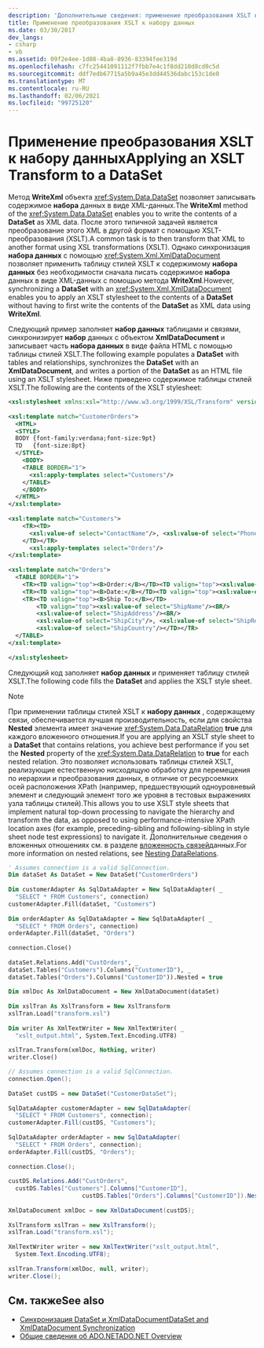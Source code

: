 ```yaml
---
description: 'Дополнительные сведения: применение преобразования XSLT к набору данных'
title: Применение преобразования XSLT к набору данных
ms.date: 03/30/2017
dev_langs:
- csharp
- vb
ms.assetid: 09f2e4ee-1d08-4ba8-8936-83394fee319d
ms.openlocfilehash: c7fc25441091112f7fbb7e4c1f8dd210d8cd0c5d
ms.sourcegitcommit: ddf7edb67715a5b9a45e3dd44536dabc153c1de0
ms.translationtype: MT
ms.contentlocale: ru-RU
ms.lasthandoff: 02/06/2021
ms.locfileid: "99725120"
---
```

# <a name="applying-an-xslt-transform-to-a-dataset"></a><span data-ttu-id="14136-103">Применение преобразования XSLT к набору данных</span><span class="sxs-lookup"><span data-stu-id="14136-103">Applying an XSLT Transform to a DataSet</span></span>

<span data-ttu-id="14136-104">Метод **WriteXml** объекта <xref:System.Data.DataSet> позволяет записывать содержимое **набора** данных в виде XML-данных.</span><span class="sxs-lookup"><span data-stu-id="14136-104">The **WriteXml** method of the <xref:System.Data.DataSet> enables you to write the contents of a **DataSet** as XML data.</span></span> <span data-ttu-id="14136-105">После этого типичной задачей является преобразование этого XML в другой формат с помощью XSLT-преобразования (XSLT).</span><span class="sxs-lookup"><span data-stu-id="14136-105">A common task is to then transform that XML to another format using XSL transformations (XSLT).</span></span> <span data-ttu-id="14136-106">Однако синхронизация **набора данных** с помощью <xref:System.Xml.XmlDataDocument> позволяет применить таблицу стилей XSLT к содержимому **набора данных** без необходимости сначала писать содержимое **набора** данных в виде XML-данных с помощью метода **WriteXml**.</span><span class="sxs-lookup"><span data-stu-id="14136-106">However, synchronizing a **DataSet** with an <xref:System.Xml.XmlDataDocument> enables you to apply an XSLT stylesheet to the contents of a **DataSet** without having to first write the contents of the **DataSet** as XML data using **WriteXml**.</span></span>  
  
 <span data-ttu-id="14136-107">Следующий пример заполняет **набор данных** таблицами и связями, синхронизирует **набор** данных с объектом **XmlDataDocument** и записывает часть **набора данных** в виде файла HTML с помощью таблицы стилей XSLT.</span><span class="sxs-lookup"><span data-stu-id="14136-107">The following example populates a **DataSet** with tables and relationships, synchronizes the **DataSet** with an **XmlDataDocument**, and writes a portion of the **DataSet** as an HTML file using an XSLT stylesheet.</span></span> <span data-ttu-id="14136-108">Ниже приведено содержимое таблицы стилей XSLT.</span><span class="sxs-lookup"><span data-stu-id="14136-108">The following are the contents of the XSLT stylesheet:</span></span>
  
```xml  
<xsl:stylesheet xmlns:xsl="http://www.w3.org/1999/XSL/Transform" version="1.0">  
  
<xsl:template match="CustomerOrders">  
  <HTML>  
  <STYLE>  
  BODY {font-family:verdana;font-size:9pt}  
  TD   {font-size:8pt}  
  </STYLE>  
    <BODY>  
    <TABLE BORDER="1">  
      <xsl:apply-templates select="Customers"/>  
    </TABLE>  
    </BODY>  
  </HTML>  
</xsl:template>  
  
<xsl:template match="Customers">  
    <TR><TD>  
      <xsl:value-of select="ContactName"/>, <xsl:value-of select="Phone"/><BR/>  
    </TD></TR>  
      <xsl:apply-templates select="Orders"/>  
</xsl:template>  
  
<xsl:template match="Orders">  
  <TABLE BORDER="1">  
    <TR><TD valign="top"><B>Order:</B></TD><TD valign="top"><xsl:value-of select="OrderID"/></TD></TR>  
    <TR><TD valign="top"><B>Date:</B></TD><TD valign="top"><xsl:value-of select="OrderDate"/></TD></TR>  
    <TR><TD valign="top"><B>Ship To:</B></TD>  
        <TD valign="top"><xsl:value-of select="ShipName"/><BR/>  
        <xsl:value-of select="ShipAddress"/><BR/>  
        <xsl:value-of select="ShipCity"/>, <xsl:value-of select="ShipRegion"/>  <xsl:value-of select="ShipPostalCode"/><BR/>  
        <xsl:value-of select="ShipCountry"/></TD></TR>  
  </TABLE>  
</xsl:template>  
  
</xsl:stylesheet>  
```  
  
 <span data-ttu-id="14136-109">Следующий код заполняет **набор данных** и применяет таблицу стилей XSLT.</span><span class="sxs-lookup"><span data-stu-id="14136-109">The following code fills the **DataSet** and applies the XSLT style sheet.</span></span>  
  
> [!NOTE]
> <span data-ttu-id="14136-110">При применении таблицы стилей XSLT к **набору данных** , содержащему связи, обеспечивается лучшая производительность, если для свойства **Nested** элемента имеет значение <xref:System.Data.DataRelation> **true** для каждого вложенного отношения.</span><span class="sxs-lookup"><span data-stu-id="14136-110">If you are applying an XSLT style sheet to a **DataSet** that contains relations, you achieve best performance if you set the **Nested** property of the <xref:System.Data.DataRelation> to **true** for each nested relation.</span></span> <span data-ttu-id="14136-111">Это позволяет использовать таблицы стилей XSLT, реализующие естественную нисходящую обработку для перемещения по иерархии и преобразования данных, в отличие от ресурсоемких осей расположения XPath (например, предшествующий одноуровневый элемент и следующий элемент того же уровня в тестовых выражениях узла таблицы стилей).</span><span class="sxs-lookup"><span data-stu-id="14136-111">This allows you to use XSLT style sheets that implement natural top-down processing to navigate the hierarchy and transform the data, as opposed to using performance-intensive XPath location axes (for example, preceding-sibling and following-sibling in style sheet node test expressions) to navigate it.</span></span> <span data-ttu-id="14136-112">Дополнительные сведения о вложенных отношениях см. в разделе [вложенность связей](nesting-datarelations.md)данных.</span><span class="sxs-lookup"><span data-stu-id="14136-112">For more information on nested relations, see [Nesting DataRelations](nesting-datarelations.md).</span></span>  
  
```vb  
' Assumes connection is a valid SqlConnection.  
Dim dataSet As DataSet = New DataSet("CustomerOrders")  
  
Dim customerAdapter As SqlDataAdapter = New SqlDataAdapter( _  
  "SELECT * FROM Customers", connection)  
customerAdapter.Fill(dataSet, "Customers")  
  
Dim orderAdapter As SqlDataAdapter = New SqlDataAdapter( _  
  "SELECT * FROM Orders", connection)  
orderAdapter.Fill(dataSet, "Orders")  
  
connection.Close()  
  
dataSet.Relations.Add("CustOrders", _  
dataSet.Tables("Customers").Columns("CustomerID"), _  
dataSet.Tables("Orders").Columns("CustomerID")).Nested = true  
  
Dim xmlDoc As XmlDataDocument = New XmlDataDocument(dataSet)
  
Dim xslTran As XslTransform = New XslTransform  
xslTran.Load("transform.xsl")  
  
Dim writer As XmlTextWriter = New XmlTextWriter( _  
  "xslt_output.html", System.Text.Encoding.UTF8)  
  
xslTran.Transform(xmlDoc, Nothing, writer)  
writer.Close()  
```  
  
```csharp  
// Assumes connection is a valid SqlConnection.  
connection.Open();  
  
DataSet custDS = new DataSet("CustomerDataSet");  
  
SqlDataAdapter customerAdapter = new SqlDataAdapter(  
  "SELECT * FROM Customers", connection);  
customerAdapter.Fill(custDS, "Customers");  
  
SqlDataAdapter orderAdapter = new SqlDataAdapter(  
  "SELECT * FROM Orders", connection);  
orderAdapter.Fill(custDS, "Orders");  
  
connection.Close();  
  
custDS.Relations.Add("CustOrders",  
  custDS.Tables["Customers"].Columns["CustomerID"],  
                     custDS.Tables["Orders"].Columns["CustomerID"]).Nested = true;  
  
XmlDataDocument xmlDoc = new XmlDataDocument(custDS);
  
XslTransform xslTran = new XslTransform();  
xslTran.Load("transform.xsl");  
  
XmlTextWriter writer = new XmlTextWriter("xslt_output.html",
  System.Text.Encoding.UTF8);  
  
xslTran.Transform(xmlDoc, null, writer);  
writer.Close();  
```  
  
## <a name="see-also"></a><span data-ttu-id="14136-113">См. также</span><span class="sxs-lookup"><span data-stu-id="14136-113">See also</span></span>

- [<span data-ttu-id="14136-114">Синхронизация DataSet и XmlDataDocument</span><span class="sxs-lookup"><span data-stu-id="14136-114">DataSet and XmlDataDocument Synchronization</span></span>](dataset-and-xmldatadocument-synchronization.md)
- [<span data-ttu-id="14136-115">Общие сведения об ADO.NET</span><span class="sxs-lookup"><span data-stu-id="14136-115">ADO.NET Overview</span></span>](../ado-net-overview.md)
